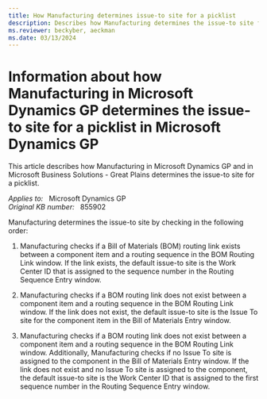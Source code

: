 ```yaml
---
title: How Manufacturing determines issue-to site for a picklist
description: Describes how Manufacturing determines the issue-to site for a picklist.
ms.reviewer: beckyber, aeckman
ms.date: 03/13/2024
---
```

# Information about how Manufacturing in Microsoft Dynamics GP determines the issue-to site for a picklist in Microsoft Dynamics GP

This article describes how Manufacturing in Microsoft Dynamics GP and in Microsoft Business Solutions - Great Plains determines the issue-to site for a picklist.

_Applies to:_ &nbsp; Microsoft Dynamics GP  
_Original KB number:_ &nbsp; 855902

Manufacturing determines the issue-to site by checking in the following order:

1. Manufacturing checks if a Bill of Materials (BOM) routing link exists between a component item and a routing sequence in the BOM Routing Link window. If the link exists, the default issue-to site is the Work Center ID that is assigned to the sequence number in the Routing Sequence Entry window.

2. Manufacturing checks if a BOM routing link does not exist between a component item and a routing sequence in the BOM Routing Link window. If the link does not exist, the default issue-to site is the Issue To site for the component item in the Bill of Materials Entry window.

3. Manufacturing checks if a BOM routing link does not exist between a component item and a routing sequence in the BOM Routing Link window. Additionally, Manufacturing checks if no Issue To site is assigned to the component in the Bill of Materials Entry window. If the link does not exist and no Issue To site is assigned to the component, the default issue-to site is the Work Center ID that is assigned to the first sequence number in the Routing Sequence Entry window.
